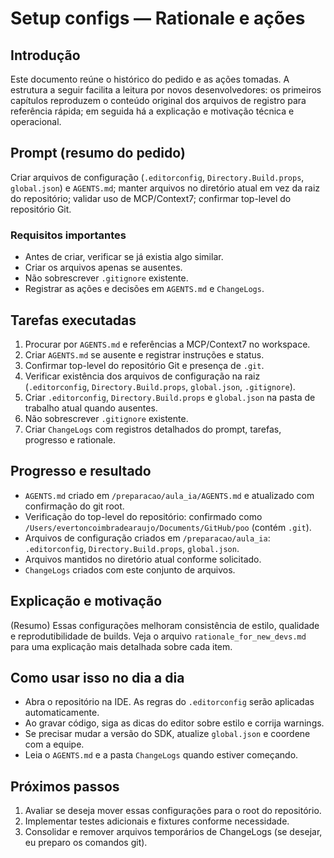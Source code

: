 # Setup configs — Rationale e ações

## Introdução

Este documento reúne o histórico do pedido e as ações tomadas. A estrutura a seguir facilita a leitura por novos desenvolvedores: os primeiros capítulos reproduzem o conteúdo original dos arquivos de registro para referência rápida; em seguida há a explicação e motivação técnica e operacional.

## Prompt (resumo do pedido)

Criar arquivos de configuração (`.editorconfig`, `Directory.Build.props`, `global.json`) e `AGENTS.md`; manter arquivos no diretório atual em vez da raiz do repositório; validar uso de MCP/Context7; confirmar top-level do repositório Git.

### Requisitos importantes
- Antes de criar, verificar se já existia algo similar.
- Criar os arquivos apenas se ausentes.
- Não sobrescrever `.gitignore` existente.
- Registrar as ações e decisões em `AGENTS.md` e `ChangeLogs`.

## Tarefas executadas

1. Procurar por `AGENTS.md` e referências a MCP/Context7 no workspace.
2. Criar `AGENTS.md` se ausente e registrar instruções e status.
3. Confirmar top-level do repositório Git e presença de `.git`.
4. Verificar existência dos arquivos de configuração na raiz (`.editorconfig`, `Directory.Build.props`, `global.json`, `.gitignore`).
5. Criar `.editorconfig`, `Directory.Build.props` e `global.json` na pasta de trabalho atual quando ausentes.
6. Não sobrescrever `.gitignore` existente.
7. Criar `ChangeLogs` com registros detalhados do prompt, tarefas, progresso e rationale.

## Progresso e resultado
- `AGENTS.md` criado em `/preparacao/aula_ia/AGENTS.md` e atualizado com confirmação do git root.
- Verificação do top-level do repositório: confirmado como `/Users/evertoncoimbradearaujo/Documents/GitHub/poo` (contém `.git`).
- Arquivos de configuração criados em `/preparacao/aula_ia`: `.editorconfig`, `Directory.Build.props`, `global.json`.
- Arquivos mantidos no diretório atual conforme solicitado.
- `ChangeLogs` criados com este conjunto de arquivos.

## Explicação e motivação

(Resumo) Essas configurações melhoram consistência de estilo, qualidade e reprodutibilidade de builds. Veja o arquivo `rationale_for_new_devs.md` para uma explicação mais detalhada sobre cada item.

## Como usar isso no dia a dia
- Abra o repositório na IDE. As regras do `.editorconfig` serão aplicadas automaticamente.
- Ao gravar código, siga as dicas do editor sobre estilo e corrija warnings.
- Se precisar mudar a versão do SDK, atualize `global.json` e coordene com a equipe.
- Leia o `AGENTS.md` e a pasta `ChangeLogs` quando estiver começando.

## Próximos passos
1. Avaliar se deseja mover essas configurações para o root do repositório.
2. Implementar testes adicionais e fixtures conforme necessidade.
3. Consolidar e remover arquivos temporários de ChangeLogs (se desejar, eu preparo os comandos git).
